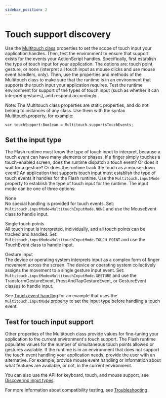 ```yaml
---
sidebar_position: 2
---
```


# Touch support discovery

Use the
[Multitouch class](https://airsdk.dev/reference/actionscript/3.0/flash/ui/Multitouch.html)
properties to set the scope of touch input your application handles. Then, test
the environment to ensure that support exists for the events your ActionScript
handles. Specifically, first establish the type of touch input for your
application. The options are: touch point, gesture, or none (interpret all touch
input as mouse clicks and use mouse event handlers, only). Then, use the
properties and methods of the Multitouch class to make sure that the runtime is
in an environment that supports the touch input your application requires. Test
the runtime environment for support of the types of touch input (such as whether
it can interpret gestures), and respond accordingly.

Note: The Multitouch class properties are static properties, and do not belong
to instances of any class. Use them with the syntax Multitouch.property, for
example:

    var touchSupport:Boolean = Multitouch.supportsTouchEvents;

## Set the input type

The Flash runtime must know the type of touch input to interpret, because a
touch event can have many elements or phases. If a finger simply touches a
touch-enabled screen, does the runtime dispatch a touch event? Or does it wait
for a gesture? Or does the runtime track the touch as a mouse-down event? An
application that supports touch input must establish the type of touch events it
handles for the Flash runtime. Use the `Multitouch.inputMode` property to
establish the type of touch input for the runtime. The input mode can be one of
three options:

None  
No special handling is provided for touch events. Set:
`Multitouch.inputMode=MultitouchInputMode.NONE` and use the MouseEvent class to
handle input.

Single touch points  
All touch input is interpreted, individually, and all touch points can be
tracked and handled. Set: `Multitouch.inputMode=MultitouchInputMode.TOUCH_POINT`
and use the TouchEvent class to handle input.

Gesture input  
The device or operating system interprets input as a complex form of finger
movement across the screen. The device or operating system collectively assigns
the movement to a single gesture input event. Set:
`Multitouch.inputMode=MultitouchInputMode.GESTURE` and use the
TransformGestureEvent, PressAndTapGestureEvent, or GestureEvent classes to
handle input.

See [Touch event handling](./touch-event-handling.md) for an example that uses
the `Multitouch.inputMode` property to set the input type before handling a
touch event.

## Test for touch input support

Other properties of the Multitouch class provide values for fine-tuning your
application to the current environment's touch support. The Flash runtime
populates values for the number of simultaneous touch points allowed or gestures
available. If the runtime is in an environment that does not support the touch
event handling your application needs, provide the user with an alternative. For
example, provide mouse event handling or information about what features are
available, or not, in the current environment.

You can also use the API for keyboard, touch, and mouse support, see
[Discovering input types](../basics-of-user-interaction.md#discovering-input-types).

For more information about compatibility testing, see
[Troubleshooting](./troubleshooting.md).
